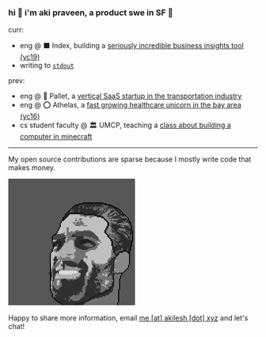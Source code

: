 ### hi 🌊 i'm aki praveen, a product swe in SF 🌉
curr:
* eng @ ⬛ Index, building a [seriously incredible business insights tool (yc19)](https://index.app/)
* writing to [`stdout`](https://akilesh.xyz/stdout/)

prev: 
* eng @ 🚚 Pallet, a [vertical SaaS startup in the transportation industry](https://withcashew.com/)
* eng @ ⭕️ Athelas, a [fast growing healthcare unicorn in the bay area (yc16)](https://www.athelas.com/)
* cs student faculty @ 🏛️ UMCP, teaching a [class about building a computer in minecraft](https://www.cs.umd.edu/class/spring2020/cmsc389E/)

-----

My open source contributions are sparse because I mostly write code that makes money.

![pixelated gigachad for amusement](https://github.com/AkiPraveen/AkiPraveen/blob/main/pixelchad.png?raw=true)

Happy to share more information, email [me \[at\] akilesh \[dot\] xyz](mailto:me@akilesh.xyz) and let's chat!
